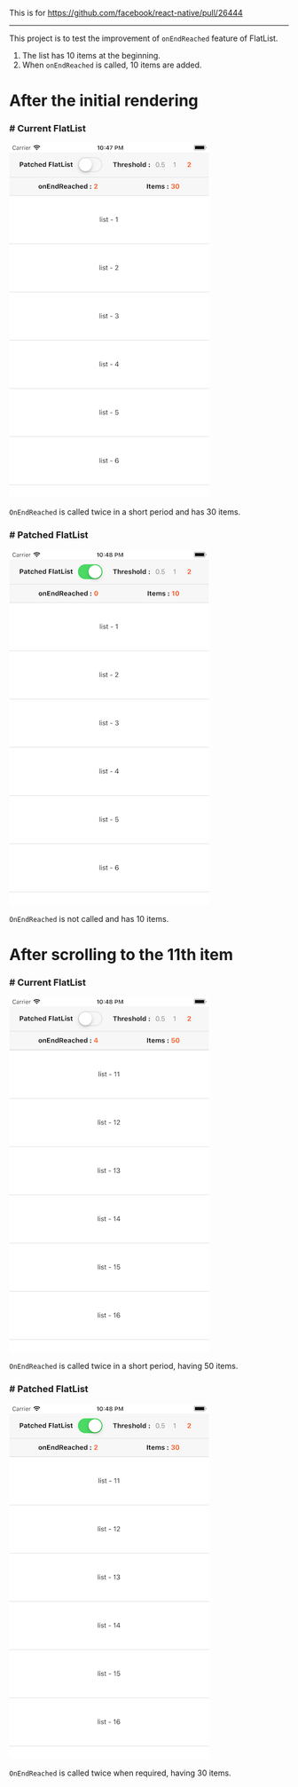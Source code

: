 This is for https://github.com/facebook/react-native/pull/26444

-----------

This project is to test the improvement of `onEndReached` feature of FlatList.

1. The list has 10 items at the beginning.
2. When `onEndReached` is called, 10 items are added.

# After the initial rendering
### # Current FlatList

![Current FlatList initial rendering](screenshots/old_flatlist_initial_renering.png)

`OnEndReached` is called twice in a short period and has 30 items.

### # Patched FlatList

![Patched FlatList initial rendering](screenshots/patched_flatlist_initial_renering.png)

`OnEndReached` is not called and has 10 items.

# After scrolling to the 11th item
### # Current FlatList

![Current FlatList scrolling](screenshots/old_flatlist_scrolling.png)

`OnEndReached` is called twice in a short period, having 50 items.

### # Patched FlatList

![Patched FlatList scrolling](screenshots/patched_flatlist_scrolling.png)

`OnEndReached` is called twice when required, having 30 items.
